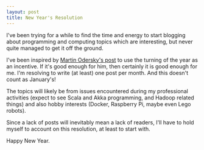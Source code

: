 ```yaml
---
layout: post
title: New Year's Resolution
---
```


I've been trying for a while to find the time and energy to start blogging about
programming and computing topics which are interesting, but never quite managed
to get it off the ground.

I've been inspired by [Martin Odersky's post](http://www.scala-lang.org/blog/2016/01/02/new-year-resolutions.html) to
use the turning of the year as an incentive. If it's good enough for him,
then certainly it is good enough for me. I'm resolving to write (at least)
one post per month. And this doesn't count as January's!

The topics will likely be from issues encountered during my professional activities
(expect to see Scala and Akka programming, and Hadoop related things) and also
hobby interests (Docker, Raspberry Pi, maybe even Lego robots).

Since a lack of posts will inevitably mean a lack of readers, I'll have to hold
myself to account on this resolution, at least to start with.

Happy New Year.
